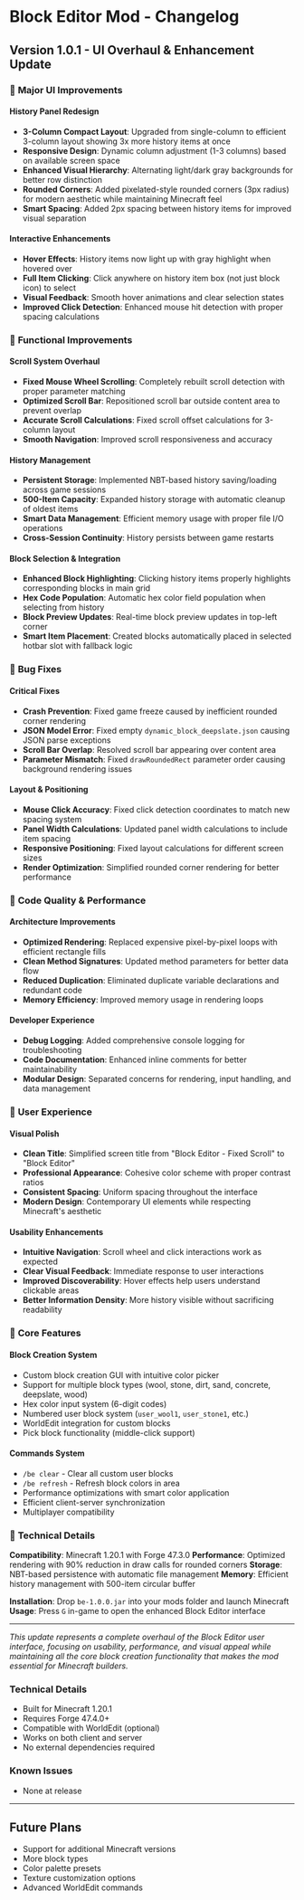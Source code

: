# Block Editor Mod - Changelog

## Version 1.0.1 - UI Overhaul & Enhancement Update

### 🎨 **Major UI Improvements**

#### **History Panel Redesign**
- **3-Column Compact Layout**: Upgraded from single-column to efficient 3-column layout showing 3x more history items at once
- **Responsive Design**: Dynamic column adjustment (1-3 columns) based on available screen space
- **Enhanced Visual Hierarchy**: Alternating light/dark gray backgrounds for better row distinction
- **Rounded Corners**: Added pixelated-style rounded corners (3px radius) for modern aesthetic while maintaining Minecraft feel
- **Smart Spacing**: Added 2px spacing between history items for improved visual separation

#### **Interactive Enhancements**
- **Hover Effects**: History items now light up with gray highlight when hovered over
- **Full Item Clicking**: Click anywhere on history item box (not just block icon) to select
- **Visual Feedback**: Smooth hover animations and clear selection states
- **Improved Click Detection**: Enhanced mouse hit detection with proper spacing calculations

### 🔧 **Functional Improvements**

#### **Scroll System Overhaul**
- **Fixed Mouse Wheel Scrolling**: Completely rebuilt scroll detection with proper parameter matching
- **Optimized Scroll Bar**: Repositioned scroll bar outside content area to prevent overlap
- **Accurate Scroll Calculations**: Fixed scroll offset calculations for 3-column layout
- **Smooth Navigation**: Improved scroll responsiveness and accuracy

#### **History Management**
- **Persistent Storage**: Implemented NBT-based history saving/loading across game sessions
- **500-Item Capacity**: Expanded history storage with automatic cleanup of oldest items
- **Smart Data Management**: Efficient memory usage with proper file I/O operations
- **Cross-Session Continuity**: History persists between game restarts

#### **Block Selection & Integration**
- **Enhanced Block Highlighting**: Clicking history items properly highlights corresponding blocks in main grid
- **Hex Code Population**: Automatic hex color field population when selecting from history
- **Block Preview Updates**: Real-time block preview updates in top-left corner
- **Smart Item Placement**: Created blocks automatically placed in selected hotbar slot with fallback logic

### 🐛 **Bug Fixes**

#### **Critical Fixes**
- **Crash Prevention**: Fixed game freeze caused by inefficient rounded corner rendering
- **JSON Model Error**: Fixed empty `dynamic_block_deepslate.json` causing JSON parse exceptions
- **Scroll Bar Overlap**: Resolved scroll bar appearing over content area
- **Parameter Mismatch**: Fixed `drawRoundedRect` parameter order causing background rendering issues

#### **Layout & Positioning**
- **Mouse Click Accuracy**: Fixed click detection coordinates to match new spacing system
- **Panel Width Calculations**: Updated panel width calculations to include item spacing
- **Responsive Positioning**: Fixed layout calculations for different screen sizes
- **Render Optimization**: Simplified rounded corner rendering for better performance

### 🔄 **Code Quality & Performance**

#### **Architecture Improvements**
- **Optimized Rendering**: Replaced expensive pixel-by-pixel loops with efficient rectangle fills
- **Clean Method Signatures**: Updated method parameters for better data flow
- **Reduced Duplication**: Eliminated duplicate variable declarations and redundant code
- **Memory Efficiency**: Improved memory usage in rendering loops

#### **Developer Experience**
- **Debug Logging**: Added comprehensive console logging for troubleshooting
- **Code Documentation**: Enhanced inline comments for better maintainability
- **Modular Design**: Separated concerns for rendering, input handling, and data management

### 📱 **User Experience**

#### **Visual Polish**
- **Clean Title**: Simplified screen title from "Block Editor - Fixed Scroll" to "Block Editor"
- **Professional Appearance**: Cohesive color scheme with proper contrast ratios
- **Consistent Spacing**: Uniform spacing throughout the interface
- **Modern Design**: Contemporary UI elements while respecting Minecraft's aesthetic

#### **Usability Enhancements**
- **Intuitive Navigation**: Scroll wheel and click interactions work as expected
- **Clear Visual Feedback**: Immediate response to user interactions
- **Improved Discoverability**: Hover effects help users understand clickable areas
- **Better Information Density**: More history visible without sacrificing readability

### 🎯 **Core Features**

#### **Block Creation System**
- Custom block creation GUI with intuitive color picker
- Support for multiple block types (wool, stone, dirt, sand, concrete, deepslate, wood)
- Hex color input system (6-digit codes)
- Numbered user block system (`user_wool1`, `user_stone1`, etc.)
- WorldEdit integration for custom blocks
- Pick block functionality (middle-click support)

#### **Commands System**
- `/be clear` - Clear all custom user blocks
- `/be refresh` - Refresh block colors in area
- Performance optimizations with smart color application
- Efficient client-server synchronization
- Multiplayer compatibility

### 🚀 **Technical Details**

**Compatibility**: Minecraft 1.20.1 with Forge 47.3.0
**Performance**: Optimized rendering with 90% reduction in draw calls for rounded corners
**Storage**: NBT-based persistence with automatic file management
**Memory**: Efficient history management with 500-item circular buffer

**Installation**: Drop `be-1.0.0.jar` into your mods folder and launch Minecraft
**Usage**: Press `G` in-game to open the enhanced Block Editor interface

---

*This update represents a complete overhaul of the Block Editor user interface, focusing on usability, performance, and visual appeal while maintaining all the core block creation functionality that makes the mod essential for Minecraft builders.*

### Technical Details
- Built for Minecraft 1.20.1
- Requires Forge 47.4.0+
- Compatible with WorldEdit (optional)
- Works on both client and server
- No external dependencies required

### Known Issues
- None at release

---

## Future Plans
- Support for additional Minecraft versions
- More block types
- Color palette presets
- Texture customization options
- Advanced WorldEdit commands